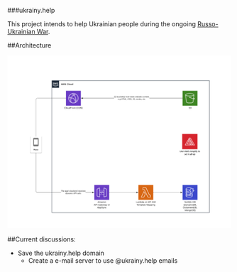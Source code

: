 ###ukrainy.help

This project intends to help Ukrainian people during the ongoing [Russo-Ukrainian War](https://en.wikipedia.org/wiki/Russo-Ukrainian_War).

##Architecture

![web-app-architecture](doc/web-app-architecture.png "web-app-architecture")

##Current discussions:

- Save the ukrainy.help domain
  - Create a e-mail server to use @ukrainy.help emails
